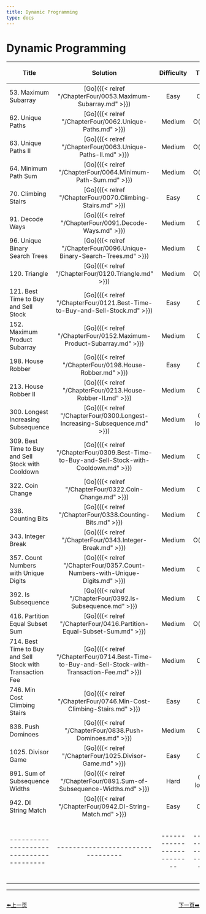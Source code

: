 ```yaml
---
title: Dynamic Programming
type: docs
---
```


# Dynamic Programming

| Title | Solution | Difficulty | Time | Space |收藏| 
| ----- | :--------: | :----------: | :----: | :-----: | :-----: |
|53. Maximum Subarray| [Go]({{< relref "/ChapterFour/0053.Maximum-Subarray.md" >}})| Easy | O(n)| O(n)||
|62. Unique Paths | [Go]({{< relref "/ChapterFour/0062.Unique-Paths.md" >}})| Medium | O(n^2)| O(n^2)||
|63. Unique Paths II | [Go]({{< relref "/ChapterFour/0063.Unique-Paths-II.md" >}})| Medium | O(n^2)| O(n^2)||
|64. Minimum Path Sum | [Go]({{< relref "/ChapterFour/0064.Minimum-Path-Sum.md" >}})| Medium | O(n^2)| O(n^2)||
|70. Climbing Stairs | [Go]({{< relref "/ChapterFour/0070.Climbing-Stairs.md" >}})| Easy | O(n)| O(n)||
|91. Decode Ways | [Go]({{< relref "/ChapterFour/0091.Decode-Ways.md" >}})| Medium | O(n)| O(n)||
|96. Unique Binary Search Trees | [Go]({{< relref "/ChapterFour/0096.Unique-Binary-Search-Trees.md" >}})| Medium | O(n)| O(n)||
|120. Triangle | [Go]({{< relref "/ChapterFour/0120.Triangle.md" >}})| Medium | O(n^2)| O(n)||
|121. Best Time to Buy and Sell Stock | [Go]({{< relref "/ChapterFour/0121.Best-Time-to-Buy-and-Sell-Stock.md" >}})| Easy | O(n)| O(1)||
|152. Maximum Product Subarray | [Go]({{< relref "/ChapterFour/0152.Maximum-Product-Subarray.md" >}})| Medium | O(n)| O(1)||
|198. House Robber | [Go]({{< relref "/ChapterFour/0198.House-Robber.md" >}})| Easy | O(n)| O(n)||
|213. House Robber II | [Go]({{< relref "/ChapterFour/0213.House-Robber-II.md" >}})| Medium | O(n)| O(n)||
|300. Longest Increasing Subsequence | [Go]({{< relref "/ChapterFour/0300.Longest-Increasing-Subsequence.md" >}})| Medium | O(n log n)| O(n)||
|309. Best Time to Buy and Sell Stock with Cooldown | [Go]({{< relref "/ChapterFour/0309.Best-Time-to-Buy-and-Sell-Stock-with-Cooldown.md" >}})| Medium | O(n)| O(n)||
|322. Coin Change | [Go]({{< relref "/ChapterFour/0322.Coin-Change.md" >}})| Medium | O(n)| O(n)||
|338. Counting Bits | [Go]({{< relref "/ChapterFour/0338.Counting-Bits.md" >}})| Medium | O(n)| O(n)||
|343. Integer Break | [Go]({{< relref "/ChapterFour/0343.Integer-Break.md" >}})| Medium | O(n^2)| O(n)||
|357. Count Numbers with Unique Digits | [Go]({{< relref "/ChapterFour/0357.Count-Numbers-with-Unique-Digits.md" >}})| Medium | O(1)| O(1)||
|392. Is Subsequence  | [Go]({{< relref "/ChapterFour/0392.Is-Subsequence.md" >}})| Medium | O(n)| O(1)||
|416. Partition Equal Subset Sum  | [Go]({{< relref "/ChapterFour/0416.Partition-Equal-Subset-Sum.md" >}})| Medium | O(n^2)| O(n)||
|714. Best Time to Buy and Sell Stock with Transaction Fee | [Go]({{< relref "/ChapterFour/0714.Best-Time-to-Buy-and-Sell-Stock-with-Transaction-Fee.md" >}})| Medium | O(n)| O(1)||
|746. Min Cost Climbing Stairs | [Go]({{< relref "/ChapterFour/0746.Min-Cost-Climbing-Stairs.md" >}})| Easy | O(n)| O(1)||
|838. Push Dominoes | [Go]({{< relref "/ChapterFour/0838.Push-Dominoes.md" >}})| Medium | O(n)| O(n)||
|1025. Divisor Game | [Go]({{< relref "/ChapterFour/1025.Divisor-Game.md" >}})| Easy | O(1)| O(1)||
|891. Sum of Subsequence Widths | [Go]({{< relref "/ChapterFour/0891.Sum-of-Subsequence-Widths.md" >}})| Hard | O(n log n)| O(1)||
|942. DI String Match | [Go]({{< relref "/ChapterFour/0942.DI-String-Match.md" >}})| Easy | O(n)| O(1)||
|---------------------------------------|---------------------------------|--------------------------|-----------------------|-----------|--------|


----------------------------------------------
<div style="display: flex;justify-content: space-between;align-items: center;">
<p><a href="https://books.halfrost.com/leetcode/ChapterTwo/Tree/">⬅️上一页</a></p>
<p><a href="https://books.halfrost.com/leetcode/ChapterTwo/Backtracking/">下一页➡️</a></p>
</div>